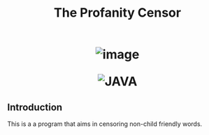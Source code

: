 <h1 align="center">

The Profanity Censor
  <br><br>

![image](https://user-images.githubusercontent.com/54891285/120131123-53a62100-c1e5-11eb-9785-d3130114573f.png)
 
![JAVA](https://img.shields.io/badge/-Made%20with%20Java-333333?style=flat-square&logo=Java) 

</h1>

## Introduction

This is a a program that aims in censoring non-child friendly words.

